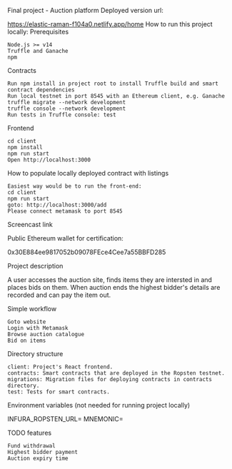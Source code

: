 Final project - Auction platform
Deployed version url:

https://elastic-raman-f104a0.netlify.app/home
How to run this project locally:
Prerequisites

    Node.js >= v14
    Truffle and Ganache
    npm

Contracts

    Run npm install in project root to install Truffle build and smart contract dependencies
    Run local testnet in port 8545 with an Ethereum client, e.g. Ganache
    truffle migrate --network development
    truffle console --network development
    Run tests in Truffle console: test

Frontend

    cd client
    npm install
    npm run start
    Open http://localhost:3000

How to populate locally deployed contract with listings

    Easiest way would be to run the front-end:
    cd client
    npm run start
    goto: http://localhost:3000/add
    Please connect metamask to port 8545
    

Screencast link


Public Ethereum wallet for certification:

0x30E884ee9817052b09078FEce4Cee7a55BBFD285

Project description

A user accesses the auction site, finds items they are intersted in and places bids on them. When auction
ends the highest bidder's details are recorded and can pay the item out.

Simple workflow

    Goto website
    Login with Metamask
    Browse auction catalogue
    Bid on items


Directory structure

    client: Project's React frontend.
    contracts: Smart contracts that are deployed in the Ropsten testnet.
    migrations: Migration files for deploying contracts in contracts directory.
    test: Tests for smart contracts.

Environment variables (not needed for running project locally)

INFURA_ROPSTEN_URL=
MNEMONIC=

TODO features

    Fund withdrawal
    Highest bidder payment
    Auction expiry time
